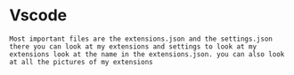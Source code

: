 # Vscode
`Most important files are the extensions.json and the settings.json
there you can look at my extensions and settings
to look at my extensions look at the name in the extensions.json.
you can also look at all the pictures of my extensions`
